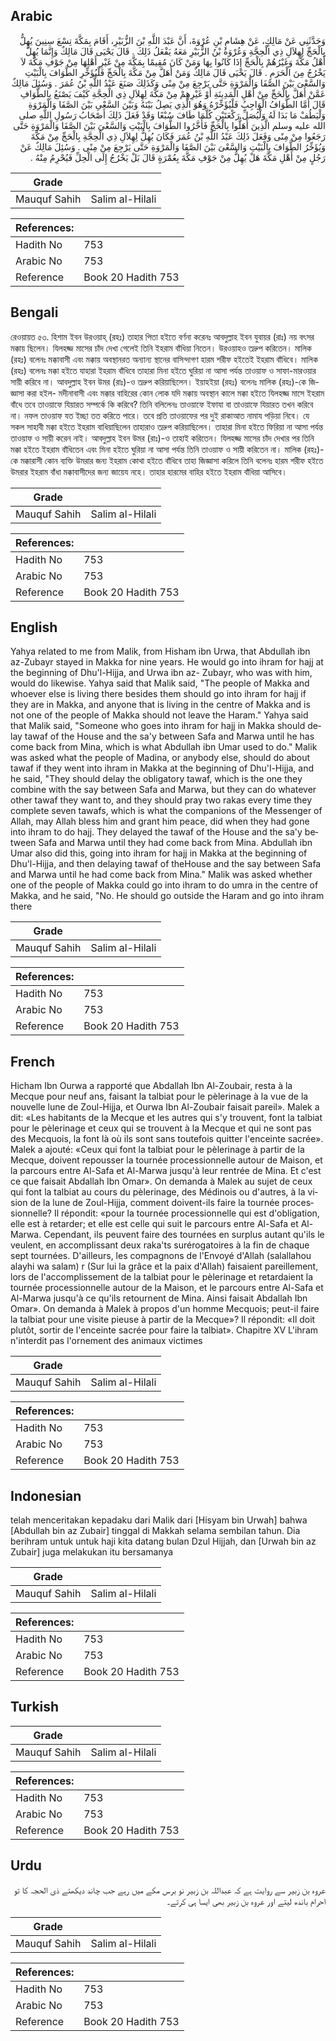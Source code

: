 ## Arabic


<div dir="rtl" lang="ar" style={{fontSize:'larger',backgroundColor:'#f8f9fa',padding:20}}>
وَحَدَّثَنِي عَنْ مَالِكٍ، عَنْ هِشَامِ بْنِ عُرْوَةَ، أَنَّ عَبْدَ اللَّهِ بْنَ الزُّبَيْرِ، أَقَامَ بِمَكَّةَ تِسْعَ سِنِينَ يُهِلُّ بِالْحَجِّ لِهِلاَلِ ذِي الْحِجَّةِ وَعُرْوَةُ بْنُ الزُّبَيْرِ مَعَهُ يَفْعَلُ ذَلِكَ ‏.‏ قَالَ يَحْيَى قَالَ مَالِكٌ وَإِنَّمَا يُهِلُّ أَهْلُ مَكَّةَ وَغَيْرُهُمْ بِالْحَجِّ إِذَا كَانُوا بِهَا وَمَنْ كَانَ مُقِيمًا بِمَكَّةَ مِنْ غَيْرِ أَهْلِهَا مِنْ جَوْفِ مَكَّةَ لاَ يَخْرُجُ مِنَ الْحَرَمِ ‏.‏ قَالَ يَحْيَى قَالَ مَالِكٌ وَمَنْ أَهَلَّ مِنْ مَكَّةَ بِالْحَجِّ فَلْيُؤَخِّرِ الطَّوَافَ بِالْبَيْتِ وَالسَّعْىَ بَيْنَ الصَّفَا وَالْمَرْوَةِ حَتَّى يَرْجِعَ مِنْ مِنًى وَكَذَلِكَ صَنَعَ عَبْدُ اللَّهِ بْنُ عُمَرَ ‏.‏ وَسُئِلَ مَالِكٌ عَمَّنْ أَهَلَّ بِالْحَجِّ مِنْ أَهْلِ الْمَدِينَةِ أَوْ غَيْرِهِمْ مِنْ مَكَّةَ لِهِلاَلِ ذِي الْحِجَّةِ كَيْفَ يَصْنَعُ بِالطَّوَافِ قَالَ أَمَّا الطَّوَافُ الْوَاجِبُ فَلْيُؤَخِّرْهُ وَهُوَ الَّذِي يَصِلُ بَيْنَهُ وَبَيْنَ السَّعْىِ بَيْنَ الصَّفَا وَالْمَرْوَةِ وَلْيَطُفْ مَا بَدَا لَهُ وَلْيُصَلِّ رَكْعَتَيْنِ كُلَّمَا طَافَ سُبْعًا وَقَدْ فَعَلَ ذَلِكَ أَصْحَابُ رَسُولِ اللَّهِ صلى الله عليه وسلم الَّذِينَ أَهَلُّوا بِالْحَجِّ فَأَخَّرُوا الطَّوَافَ بِالْبَيْتِ وَالسَّعْىَ بَيْنَ الصَّفَا وَالْمَرْوَةِ حَتَّى رَجَعُوا مِنْ مِنًى وَفَعَلَ ذَلِكَ عَبْدُ اللَّهِ بْنُ عُمَرَ فَكَانَ يُهِلُّ لِهِلاَلِ ذِي الْحِجَّةِ بِالْحَجِّ مِنْ مَكَّةَ وَيُؤَخِّرُ الطَّوَافَ بِالْبَيْتِ وَالسَّعْىَ بَيْنَ الصَّفَا وَالْمَرْوَةِ حَتَّى يَرْجِعَ مِنْ مِنًى ‏.‏ وَسُئِلَ مَالِكٌ عَنْ رَجُلٍ مِنْ أَهْلِ مَكَّةَ هَلْ يُهِلُّ مِنْ جَوْفِ مَكَّةَ بِعُمْرَةٍ قَالَ بَلْ يَخْرُجُ إِلَى الْحِلِّ فَيُحْرِمُ مِنْهُ ‏.‏
</div>
<div style={{backgroundColor:'#f8f9fa',padding:20, marginBottom: 10}}><table> <thead> <tr> <th>Grade</th> <th></th> </tr> </thead> <tbody> <tr><td>Mauquf Sahih</td><td>Salim al-Hilali</td></tr></tbody></table><table> <thead> <tr> <th>References:</th> <th></th> </tr> </thead> <tbody><tr><td>Hadith No</td><td>753</td></tr><tr><td>Arabic No</td><td>753</td></tr><tr><td>Reference</td><td>Book 20 Hadith 753</td></tr></tbody></table></div>

## Bengali


<div dir="ltr" lang="bn" style={{fontSize:'larger',backgroundColor:'#f8f9fa',padding:20}}>
রেওয়ায়ত ৫৩. হিশাম ইবন উরওয়াহ্ (রহঃ) তাহার পিতা হইতে বর্ণনা করেনঃ আবদুল্লাহ ইবন যুবায়র (রাঃ) নয় বৎসর মক্কায় ছিলেন। যিলহজ্জ মাসের চাঁদ দেখা গেলেই তিনি ইহরাম বাঁধিয়া নিতেন। উরওয়াহও তদ্রুপ করিতেন। মালিক (রহঃ) বলেনঃ মক্কাবাসী এবং মক্কায় অবস্থানরত অন্যান্য স্থানের বাসিন্দাগণ হারম শরীফ হইতেই ইহরাম বাঁধিবে। মালিক (রহঃ) বলেনঃ মক্কা হইতে যাহারা ইহরাম বাঁধিবে তাহারা মিনা হইতে ঘুরিয়া না আসা পর্যন্ত তাওয়াফ ও সাফা-মারওয়ার সায়ী করিবে না। আবদুল্লাহ ইবন উমর (রাঃ)-ও তদ্রুপ করিয়াছিলেন। ইয়াহইয়া (রহঃ) বলেনঃ মালিক (রহঃ)-কে জিজ্ঞাসা করা হইল- মদীনাবাসী এবং মক্কার বাহিরের কোন লোক যদি মক্কায় অবস্থান কালে মক্কা হইতে যিলহজ্জ মাসে ইহরাম বাঁধে তবে তাওয়াফে যিয়ারত সম্পর্কে কি করিবে? তিনি বলিলেনঃ তাওয়াফে ইফাযা বা তাওয়াফে যিয়ারত তখন করিবে না। নফল তাওয়াফ যত ইচ্ছা তত করিতে পারে। তবে প্রতি তাওয়াফের পর দুই রাকাআত নামায পড়িয়া নিবে। যে সকল সাহাবী মক্কা হইতে ইহরাম বাধিয়াছিলেন তাহারাও তদ্রুপ করিয়াছিলেন। তাহারা মিনা হইতে ফিরিয়া না আসা পর্যন্ত তাওয়াফ ও সায়ী করেন নাই। আবদুল্লাহ ইবন উমর (রাঃ)-ও তাহাই করিতেন। যিলহজ্জ মাসের চাঁদ দেখার পর তিনি মক্কা হইতে ইহরাম বাঁধিতেন এবং মিনা হইতে ঘুরিয়া না আসা পর্যন্ত তিনি তাওয়াফ ও সায়ী করিতেন না। মালিক (রহঃ)-কে মক্কারাসী কোন ব্যক্তি উমরার জন্য ইহরাম কোথা হইতে বাঁধিবে তাহা জিজ্ঞাসা করিলে তিনি বলেনঃ হারম শরীফ হইতে উমরার ইহরাম বাঁধা মক্কাবাসীদের জন্য জায়েয নহে। তাহার হারমের বাহির হইতে ইহরাম বাঁধিয়া আসিবে।
</div>
<div style={{backgroundColor:'#f8f9fa',padding:20, marginBottom: 10}}><table> <thead> <tr> <th>Grade</th> <th></th> </tr> </thead> <tbody> <tr><td>Mauquf Sahih</td><td>Salim al-Hilali</td></tr></tbody></table><table> <thead> <tr> <th>References:</th> <th></th> </tr> </thead> <tbody><tr><td>Hadith No</td><td>753</td></tr><tr><td>Arabic No</td><td>753</td></tr><tr><td>Reference</td><td>Book 20 Hadith 753</td></tr></tbody></table></div>

## English


<div dir="ltr" lang="en" style={{fontSize:'larger',backgroundColor:'#f8f9fa',padding:20}}>
Yahya related to me from Malik, from Hisham ibn Urwa, that Abdullah ibn az-Zubayr stayed in Makka for nine years. He would go into ihram for hajj at the beginning of Dhu'l-Hijja, and Urwa ibn az- Zubayr, who was with him, would do likewise. Yahya said that Malik said, "The people of Makka and whoever else is living there besides them should go into ihram for hajj if they are in Makka, and anyone that is living in the centre of Makka and is not one of the people of Makka should not leave the Haram." Yahya said that Malik said, "Someone who goes into ihram for hajj in Makka should delay tawaf of the House and the sa'y between Safa and Marwa until he has come back from Mina, which is what Abdullah ibn Umar used to do." Malik was asked what the people of Madina, or anybody else, should do about tawaf if they went into ihram in Makka at the beginning of Dhu'l-Hijja, and he said, "They should delay the obligatory tawaf, which is the one they combine with the say between Safa and Marwa, but they can do whatever other tawaf they want to, and they should pray two rakas every time they complete seven tawafs, which is what the companions of the Messenger of Allah, may Allah bless him and grant him peace, did when they had gone into ihram to do hajj. They delayed the tawaf of the House and the sa'y between Safa and Marwa until they had come back from Mina. Abdullah ibn Umar also did this, going into ihram for hajj in Makka at the beginning of Dhu'l-Hijja, and then delaying tawaf of theHouse and the say between Safa and Marwa until he had come back from Mina." Malik was asked whether one of the people of Makka could go into ihram to do umra in the centre of Makka, and he said, "No. He should go outside the Haram and go into ihram there
</div>
<div style={{backgroundColor:'#f8f9fa',padding:20, marginBottom: 10}}><table> <thead> <tr> <th>Grade</th> <th></th> </tr> </thead> <tbody> <tr><td>Mauquf Sahih</td><td>Salim al-Hilali</td></tr></tbody></table><table> <thead> <tr> <th>References:</th> <th></th> </tr> </thead> <tbody><tr><td>Hadith No</td><td>753</td></tr><tr><td>Arabic No</td><td>753</td></tr><tr><td>Reference</td><td>Book 20 Hadith 753</td></tr></tbody></table></div>

## French


<div dir="ltr" lang="fr" style={{fontSize:'larger',backgroundColor:'#f8f9fa',padding:20}}>
Hicham Ibn Ourwa a rapporté que Abdallah Ibn Al-Zoubair, resta à la Mecque pour neuf ans, faisant la talbiat pour le pèlerinage à la vue de la nouvelle lune de Zoul-Hijja, et Ourwa Ibn Al-Zoubair faisait pareil». Malek a dit: «Les habitants de la Mecque et les autres qui s'y trouvent, font la talbiat pour le pèlerinage et ceux qui se trouvent à la Mecque et qui ne sont pas des Mecquois, la font là où ils sont sans toutefois quitter l'enceinte sacrée». Malek a ajouté: «Ceux qui font la talbiat pour le pèlerinage à partir de la Mecque, doivent repousser la tournée processionnelle autour de Maison, et la parcours entre Al-Safa et Al-Marwa jusqu'à leur rentrée de Mina. Et c'est ce que faisait Abdallah Ibn Omar». On demanda à Malek au sujet de ceux qui font la talbiat au cours du pèlerinage, des Médinois ou d'autres, à la vision de la lune de Zoul-Hijja, comment doivent-ils faire la tournée processionnelle? Il répondit: «pour la tournée processionnelle qui est d'obligation, elle est à retarder; et elle est celle qui suit le parcours entre Al-Safa et Al-Marwa. Cependant, ils peuvent faire des tournées en surplus autant qu'ils le veulent, en accomplissant deux raka'ts surérogatoires à la fin de chaque sept tournées. D'ailleurs, les compagnons de l'Envoyé d'Allah (salallahou alayhi wa salam) r (Sur lui la grâce et la paix d'Allah) faisaient pareillement, lors de l'accomplissement de la talbiat pour le pèlerinage et retardaient la tournée processionnelle autour de la Maison, et le parcours entre Al-Safa et Al-Marwa jusqu'à ce qu'ils retournent de Mina. Ainsi faisait Abdallah Ibn Omar». On demanda à Malek à propos d'un homme Mecquois; peut-il faire la talbiat pour une visite pieuse à partir de la Mecque»? Il répondit: «Il doit plutôt, sortir de l'enceinte sacrée pour faire la talbiat». Chapitre XV L'ihram n'interdit pas l'ornement des animaux victimes
</div>
<div style={{backgroundColor:'#f8f9fa',padding:20, marginBottom: 10}}><table> <thead> <tr> <th>Grade</th> <th></th> </tr> </thead> <tbody> <tr><td>Mauquf Sahih</td><td>Salim al-Hilali</td></tr></tbody></table><table> <thead> <tr> <th>References:</th> <th></th> </tr> </thead> <tbody><tr><td>Hadith No</td><td>753</td></tr><tr><td>Arabic No</td><td>753</td></tr><tr><td>Reference</td><td>Book 20 Hadith 753</td></tr></tbody></table></div>

## Indonesian


<div dir="ltr" lang="id" style={{fontSize:'larger',backgroundColor:'#f8f9fa',padding:20}}>
telah menceritakan kepadaku dari Malik dari [Hisyam bin Urwah] bahwa [Abdullah bin az Zubair] tinggal di Makkah selama sembilan tahun. Dia berihram untuk untuk haji kita datang bulan Dzul Hijjah, dan [Urwah bin az Zubair] juga melakukan itu bersamanya
</div>
<div style={{backgroundColor:'#f8f9fa',padding:20, marginBottom: 10}}><table> <thead> <tr> <th>Grade</th> <th></th> </tr> </thead> <tbody> <tr><td>Mauquf Sahih</td><td>Salim al-Hilali</td></tr></tbody></table><table> <thead> <tr> <th>References:</th> <th></th> </tr> </thead> <tbody><tr><td>Hadith No</td><td>753</td></tr><tr><td>Arabic No</td><td>753</td></tr><tr><td>Reference</td><td>Book 20 Hadith 753</td></tr></tbody></table></div>

## Turkish


<div dir="ltr" lang="tr" style={{fontSize:'larger',backgroundColor:'#f8f9fa',padding:20}}>

</div>
<div style={{backgroundColor:'#f8f9fa',padding:20, marginBottom: 10}}><table> <thead> <tr> <th>Grade</th> <th></th> </tr> </thead> <tbody> <tr><td>Mauquf Sahih</td><td>Salim al-Hilali</td></tr></tbody></table><table> <thead> <tr> <th>References:</th> <th></th> </tr> </thead> <tbody><tr><td>Hadith No</td><td>753</td></tr><tr><td>Arabic No</td><td>753</td></tr><tr><td>Reference</td><td>Book 20 Hadith 753</td></tr></tbody></table></div>

## Urdu


<div dir="rtl" lang="ur" style={{fontSize:'larger',backgroundColor:'#f8f9fa',padding:20}}>
عروہ بن زبیر سے روایت ہے کہ عبداللہ بن زبیر نو برس مکے میں رہے جب چاند دیکھتے ذی الحجہ کا تو احرام باندھ لیتے اور عروہ بن زبیر بھی ایسا ہی کرتے۔
</div>
<div style={{backgroundColor:'#f8f9fa',padding:20, marginBottom: 10}}><table> <thead> <tr> <th>Grade</th> <th></th> </tr> </thead> <tbody> <tr><td>Mauquf Sahih</td><td>Salim al-Hilali</td></tr></tbody></table><table> <thead> <tr> <th>References:</th> <th></th> </tr> </thead> <tbody><tr><td>Hadith No</td><td>753</td></tr><tr><td>Arabic No</td><td>753</td></tr><tr><td>Reference</td><td>Book 20 Hadith 753</td></tr></tbody></table></div>